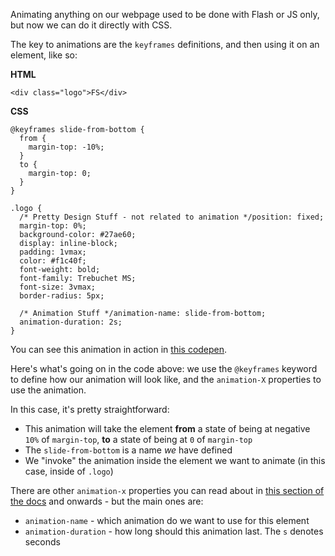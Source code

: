 
Animating anything on our webpage used to be done with Flash or JS only, but now we can do it directly with CSS.

  

The key to animations are the `keyframes` definitions, and then using it on an element, like so:

  

**HTML**

```
<div class="logo">FS</div>
```
  

**CSS**

```
@keyframes slide-from-bottom {
  from {
    margin-top: -10%;
  }
  to {
    margin-top: 0;
  }
}

.logo {
  /* Pretty Design Stuff - not related to animation */position: fixed;
  margin-top: 0%;
  background-color: #27ae60;
  display: inline-block;
  padding: 1vmax;
  color: #f1c40f;
  font-weight: bold;
  font-family: Trebuchet MS;
  font-size: 3vmax;
  border-radius: 5px;

  /* Animation Stuff */animation-name: slide-from-bottom;
  animation-duration: 2s;
}
``` 

You can see this animation in action in [this codepen](https://codepen.io/ElevationPen/pen/ebvoeZ).

  

Here's what's going on in the code above: we use the `@keyframes` keyword to define how our animation will look like, and the `animation-X` properties to use the animation.

  

In this case, it's pretty straightforward:

-   This animation will take the element **from** a state of being at negative `10%` of `margin-top`, **to** a state of being at `0` of `margin-top`
-   The `slide-from-bottom` is a name _we_ have defined
-   We "invoke" the animation inside the element we want to animate (in this case, inside of `.logo`)

  

There are other `animation-x` properties you can read about in [this section of the docs](https://developer.mozilla.org/en-US/docs/Web/CSS/CSS_Animations/Using_CSS_animations#Making_it_repeat) and onwards - but the main ones are:

-   `animation-name` - which animation do we want to use for this element
-   `animation-duration` - how long should this animation last. The `s` denotes seconds